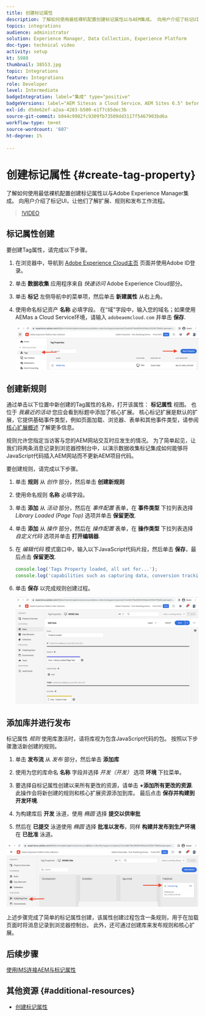 ```yaml
---
title: 创建标记属性
description: 了解如何使用最低裸机配置创建标记属性以与AEM集成。 向用户介绍了标记UI，让他们了解扩展、规则和发布工作流程。
topics: integrations
audience: administrator
solution: Experience Manager, Data Collection, Experience Platform
doc-type: technical video
activity: setup
kt: 5980
thumbnail: 38553.jpg
topic: Integrations
feature: Integrations
role: Developer
level: Intermediate
badgeIntegration: label="集成" type="positive"
badgeVersions: label="AEM Sitesas a Cloud Service、AEM Sites 6.5" before-title="false"
exl-id: d5de62ef-a2aa-4283-b500-e1f7cb5dec3b
source-git-commit: b044c9982fc9309fb73509dd3117f5467903bd6a
workflow-type: tm+mt
source-wordcount: '607'
ht-degree: 1%

---
```


# 创建标记属性 {#create-tag-property}

了解如何使用最低裸机配置创建标记属性以与Adobe Experience Manager集成。 向用户介绍了标记UI，让他们了解扩展、规则和发布工作流程。

>[!VIDEO](https://video.tv.adobe.com/v/38553?quality=12&learn=on)

## 标记属性创建

要创建Tag属性，请完成以下步骤。

1. 在浏览器中，导航到 [Adobe Experience Cloud主页](https://experience.adobe.com/) 页面并使用Adobe ID登录。

1. 单击 **数据收集** 应用程序来自 _快速访问_ Adobe Experience Cloud部分。

1. 单击 **标记** 左侧导航中的菜单项，然后单击 **新建属性** 从右上角。

1. 使用命名标记资产 **名称** 必填字段。 在“域”字段中，输入您的域名；如果使用AEMas a Cloud Service环境，请输入 `adobeaemcloud.com` 并单击 **保存**.

   ![标记属性](assets/tag-properties.png)

## 创建新规则

通过单击以下位置中新创建的Tag属性的名称，打开该属性： **标记属性** 视图。 也位于 _我最近的活动_ 您应会看到标题中添加了核心扩展。 核心标记扩展是默认的扩展，它提供基础事件类型，例如页面加载、浏览器、表单和其他事件类型，请参阅 [核心扩展概述](https://experienceleague.adobe.com/docs/experience-platform/tags/extensions/client/core/overview.html) 了解更多信息。

规则允许您指定当访客与您的AEM网站交互时应发生的情况。 为了简单起见，让我们将两条消息记录到浏览器控制台中，以演示数据收集标记集成如何能够将JavaScript代码插入AEM网站而不更新AEM项目代码。

要创建规则，请完成以下步骤。

1. 单击 **规则** 从 _创作_ 部分，然后单击 **创建新规则**

1. 使用命名规则 **名称** 必填字段。

1. 单击 **添加** 从 _活动_ 部分，然后在 _事件配置_ 表单，在 **事件类型** 下拉列表选择 _Library Loaded (Page Top)_ 选项并单击 **保留更改**.

1. 单击 **添加** 从 _操作_ 部分，然后在 _操作配置_ 表单，在 **操作类型** 下拉列表选择 _自定义代码_ 选项并单击 **打开编辑器**.

1. 在 _编辑代码_ 模式窗口中，输入以下JavaScript代码片段，然后单击 **保存**，最后点击 **保留更改**.

   ```javascript
   console.log('Tags Property loaded, all set for...');
   console.log('capabilities such as capturing data, conversion tracking and delivering unique and personalized experiences');
   ```

1. 单击 **保存** 以完成规则创建过程。

   ![新建规则](assets/new-rule.png)

## 添加库并进行发布

标记属性 _规则_ 使用库激活时，请将库视为包含JavaScript代码的包。 按照以下步骤激活新创建的规则。

1. 单击 **发布流** 从 _发布_ 部分，然后单击 **添加库**

1. 使用为您的库命名 **名称** 字段并选择 _开发（开发）_ 选项 **环境** 下拉菜单。

1. 要选择自标记属性创建以来所有更改的资源，请单击 **+添加所有更改的资源**. 此操作会将新创建的规则和核心扩展资源添加到库。 最后点击 **保存并构建到开发环境**.

1. 为构建库后 **开发** 泳道，使用 _椭圆_ 选择 **提交以供审批**

1. 然后在 **已提交** 泳道使用 _椭圆_ 选择 **批准以发布**，同样 **构建并发布到生产环境** 在 **已批准** 泳道。

![已发布库](assets/published-library.png)


上述步骤完成了简单的标记属性创建，该属性创建过程包含一条规则，用于在加载页面时将消息记录到浏览器控制台。 此外，还可通过创建库来发布规则和核心扩展。

## 后续步骤

[使用IMS连接AEM与标记属性](connect-aem-tag-property-using-ims.md)


## 其他资源 {#additional-resources}

* [创建标记属性](https://experienceleague.adobe.com/docs/platform-learn/implement-in-websites/configure-tags/create-a-property.html)
